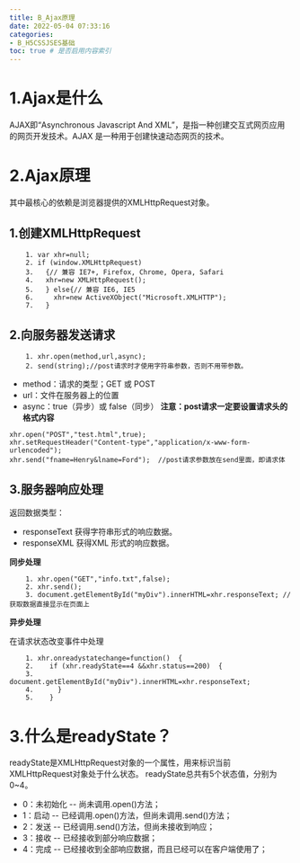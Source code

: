 ```yaml
---
title: B_Ajax原理
date: 2022-05-04 07:33:16
categories:
- B_H5CSSJSES基础
toc: true # 是否启用内容索引
---
```


# 1.Ajax是什么

AJAX即“Asynchronous Javascript And XML”，是指一种创建交互式网页应用的网页开发技术。AJAX 是一种用于创建快速动态网页的技术。

# 2.Ajax原理

其中最核心的依赖是浏览器提供的XMLHttpRequest对象。

## 1.创建XMLHttpRequest

```
	1. var xhr=null;  
	2. if (window.XMLHttpRequest)  
	3.   {// 兼容 IE7+, Firefox, Chrome, Opera, Safari  
	4.   xhr=new XMLHttpRequest();  
	5.   } else{// 兼容 IE6, IE5 
	6.     xhr=new ActiveXObject("Microsoft.XMLHTTP");  
	7.   } 

```

## 2.向服务器发送请求

```
    1. xhr.open(method,url,async);  
    2. send(string);//post请求时才使用字符串参数，否则不用带参数。
```

- method：请求的类型；GET 或 POST
- url：文件在服务器上的位置
- async：true（异步）或 false（同步） **注意：post请求一定要设置请求头的格式内容**

```
xhr.open("POST","test.html",true);  
xhr.setRequestHeader("Content-type","application/x-www-form-urlencoded");  
xhr.send("fname=Henry&lname=Ford");  //post请求参数放在send里面，即请求体
```

## 3.服务器响应处理

返回数据类型：

- responseText 获得字符串形式的响应数据。
- responseXML 获得XML 形式的响应数据。

**同步处理**

```
	1. xhr.open("GET","info.txt",false);  
	2. xhr.send();  
	3. document.getElementById("myDiv").innerHTML=xhr.responseText; //获取数据直接显示在页面上
```

**异步处理**

在请求状态改变事件中处理

```
	1. xhr.onreadystatechange=function()  { 
	2.    if (xhr.readyState==4 &&xhr.status==200)  { 
	3.       document.getElementById("myDiv").innerHTML=xhr.responseText;  
	4.      }
	5.    } 
```

# 3.什么是readyState？

readyState是XMLHttpRequest对象的一个属性，用来标识当前XMLHttpRequest对象处于什么状态。 readyState总共有5个状态值，分别为0~4。

- 0：未初始化 -- 尚未调用.open()方法；
- 1：启动 -- 已经调用.open()方法，但尚未调用.send()方法；
- 2：发送 -- 已经调用.send()方法，但尚未接收到响应；
- 3：接收 -- 已经接收到部分响应数据；
- 4：完成 -- 已经接收到全部响应数据，而且已经可以在客户端使用了；